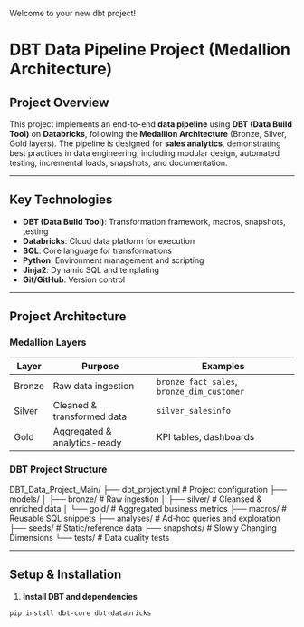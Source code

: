Welcome to your new dbt project!
# DBT Data Pipeline Project (Medallion Architecture)

## Project Overview
This project implements an end-to-end **data pipeline** using **DBT (Data Build Tool)** on **Databricks**, following the **Medallion Architecture** (Bronze, Silver, Gold layers). The pipeline is designed for **sales analytics**, demonstrating best practices in data engineering, including modular design, automated testing, incremental loads, snapshots, and documentation.

---

## Key Technologies
- **DBT (Data Build Tool)**: Transformation framework, macros, snapshots, testing  
- **Databricks**: Cloud data platform for execution  
- **SQL**: Core language for transformations  
- **Python**: Environment management and scripting  
- **Jinja2**: Dynamic SQL and templating  
- **Git/GitHub**: Version control  

---

## Project Architecture

### Medallion Layers
| Layer   | Purpose                         | Examples                        |
|---------|---------------------------------|--------------------------------|
| Bronze  | Raw data ingestion              | `bronze_fact_sales`, `bronze_dim_customer` |
| Silver  | Cleaned & transformed data      | `silver_salesinfo`             |
| Gold    | Aggregated & analytics-ready    | KPI tables, dashboards         |

### DBT Project Structure
DBT_Data_Project_Main/
├── dbt_project.yml # Project configuration
├── models/
│ ├── bronze/ # Raw ingestion
│ ├── silver/ # Cleansed & enriched data
│ └── gold/ # Aggregated business metrics
├── macros/ # Reusable SQL snippets
├── analyses/ # Ad-hoc queries and exploration
├── seeds/ # Static/reference data
├── snapshots/ # Slowly Changing Dimensions
└── tests/ # Data quality tests


---

## Setup & Installation

1. **Install DBT and dependencies**
```bash
pip install dbt-core dbt-databricks
